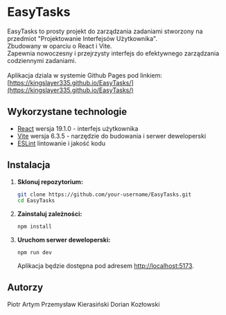 # EasyTasks

EasyTasks to prosty projekt do zarządzania zadaniami stworzony na przedmiot "Projektowanie Interfejsów Użytkownika".<br>
Zbudowany w oparciu o React i Vite.<br>
Zapewnia nowoczesny i przejrzysty interfejs do efektywnego zarządzania codziennymi zadaniami.<br><br>
Aplikacja dziala w systemie Github Pages pod linkiem: [https://kingslayer335.github.io/EasyTasks/](https://kingslayer335.github.io/EasyTasks/)
## Wykorzystane technologie

- [React](https://react.dev/) wersja 19.1.0 - interfejs użytkownika
- [Vite](https://vitejs.dev/) wersja 6.3.5 - narzędzie do budowania i serwer deweloperski
- [ESLint](https://eslint.org/) lintowanie i jakość kodu

## Instalacja

1. **Sklonuj repozytorium:**
   ```sh
   git clone https://github.com/your-username/EasyTasks.git
   cd EasyTasks
   ```

2. **Zainstaluj zależności:**
   ```sh
   npm install
   ```

3. **Uruchom serwer deweloperski:**
   ```sh
   npm run dev
   ```
   Aplikacja będzie dostępna pod adresem [http://localhost:5173](http://localhost:5173).

## Autorzy

Piotr Artym
Przemysław Kierasiński
Dorian Kozłowski